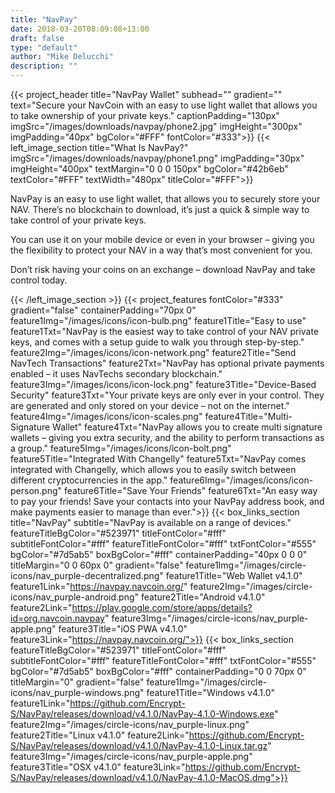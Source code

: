 ```yaml
---
title: "NavPay"
date: 2018-03-20T08:09:08+13:00
draft: false
type: "default"
author: "Mike Delucchi"
description: ""
---
```

{{< project_header
    title="NavPay Wallet"
    subhead=""
    gradient=""
    text="Secure your NavCoin with an easy to use light wallet that allows you to take ownership of your private keys."
    captionPadding="130px"
    imgSrc="/images/downloads/navpay/phone2.jpg"
    imgHeight="300px"
    imgPadding="40px"
    bgColor="#FFF"
    fontColor="#333">}}
{{< left_image_section
    title="What Is NavPay?"
    imgSrc="/images/downloads/navpay/phone1.png"
    imgPadding="30px"
    imgHeight="400px"
    textMargin="0 0 0 150px"
    bgColor="#42b6eb"
    textColor="#FFF"
    textWidth="480px"
    titleColor="#FFF">}}
    <p>NavPay is an easy to use light wallet, that allows you to securely store your NAV. There’s no blockchain to download, it’s just a quick &amp; simple way to take control of your private keys.</p>
    <p>You can use it on your mobile device or even in your browser – giving you the flexibility to protect your NAV in a way that’s most convenient for you.</p>
    <p>Don’t risk having your coins on an exchange – download NavPay and take control today.</p>
{{< /left_image_section >}}
{{< project_features
    fontColor="#333"
    gradient="false"
    containerPadding="70px 0"
    feature1Img="/images/icons/icon-bulb.png"
    feature1Title="Easy to use"
    feature1Txt="NavPay is the easiest way to take control of your NAV private keys, and comes with a setup guide to walk you through step-by-step."
    feature2Img="/images/icons/icon-network.png"
    feature2Title="Send NavTech Transactions"
    feature2Txt="NavPay has optional private payments enabled – it uses NavTechs secondary blockchain."
    feature3Img="/images/icons/icon-lock.png"
    feature3Title="Device-Based Security"
    feature3Txt="Your private keys are only ever in your control. They are generated and only stored on your device – not on the internet."
    feature4Img="/images/icons/icon-scales.png"
    feature4Title="Multi-Signature Wallet"
    feature4Txt="NavPay allows you to create multi signature wallets – giving you extra security, and the ability to perform transactions as a group."
    feature5Img="/images/icons/icon-bolt.png"
    feature5Title="Integrated With Changelly"
    feature5Txt="NavPay comes integrated with Changelly, which allows you to easily switch between different cryptocurrencies in the app."
    feature6Img="/images/icons/icon-person.png"
    feature6Title="Save Your Friends"
    feature6Txt="An easy way to pay your friends! Save your contacts into your NavPay address book, and make payments easier to manage than ever.">}}
{{< box_links_section
    title="NavPay"
    subtitle="NavPay is available on a range of devices."
    featureTitleBgColor="#523971"
    titleFontColor="#fff"
    subtitleFontColor="#fff"
    featureTitleFontColor="#fff"
    txtFontColor="#555"
    bgColor="#7d5ab5"
    boxBgColor="#fff"
    containerPadding="40px 0 0 0"
    titleMargin="0 0 60px 0"
    gradient="false"
    feature1Img="/images/circle-icons/nav_purple-decentralized.png"
    feature1Title="Web Wallet v4.1.0"
    feature1Link="https://navpay.navcoin.org/"
    feature2Img="/images/circle-icons/nav_purple-android.png"
    feature2Title="Android v4.1.0"
    feature2Link="https://play.google.com/store/apps/details?id=org.navcoin.navpay"
    feature3Img="/images/circle-icons/nav_purple-apple.png"
    feature3Title="iOS PWA v4.1.0"
    feature3Link="https://navpay.navcoin.org/">}}
{{< box_links_section
    featureTitleBgColor="#523971"
    titleFontColor="#fff"
    subtitleFontColor="#fff"
    featureTitleFontColor="#fff"
    txtFontColor="#555"
    bgColor="#7d5ab5"
    boxBgColor="#fff"
    containerPadding="0 0 70px 0"
    titleMargin="0"
    gradient="false"
    feature1Img="/images/circle-icons/nav_purple-windows.png"
    feature1Title="Windows v4.1.0"
    feature1Link="https://github.com/Encrypt-S/NavPay/releases/download/v4.1.0/NavPay-4.1.0-Windows.exe"
    feature2Img="/images/circle-icons/nav_purple-linux.png"
    feature2Title="Linux v4.1.0"
    feature2Link="https://github.com/Encrypt-S/NavPay/releases/download/v4.1.0/NavPay-4.1.0-Linux.tar.gz"
    feature3Img="/images/circle-icons/nav_purple-apple.png"
    feature3Title="OSX v4.1.0"
    feature3Link="https://github.com/Encrypt-S/NavPay/releases/download/v4.1.0/NavPay-4.1.0-MacOS.dmg">}}
